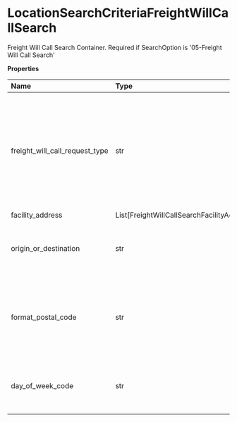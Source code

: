 # LocationSearchCriteriaFreightWillCallSearch

Freight Will Call Search Container. Required if SearchOption is '05-Freight Will Call Search'

**Properties**

| Name                           | Type                                       | Required | Description                                                                                                                                                                                                                                                                                                                          |
| :----------------------------- | :----------------------------------------- | :------- | :----------------------------------------------------------------------------------------------------------------------------------------------------------------------------------------------------------------------------------------------------------------------------------------------------------------------------------- |
| freight_will_call_request_type | str                                        | ✅       | Valid values are: 1 - Postal Code 2 - Delivery SLIC 3 - Delivery City/State. 1: Freight Will Call Search based on Postal Code, this search is valid for Postal code countries. 2: Freight Will Call Search based on SLIC. 3: Freight Will Call Search based on City and/or State. This Search is valid for non-postal code Countries |
| facility_address               | List[FreightWillCallSearchFacilityAddress] | ✅       |                                                                                                                                                                                                                                                                                                                                      |
| origin_or_destination          | str                                        | ✅       | OriginOrDestination is required for FreightWillCallRequestType 1 and type 3 . Valid values: 01-Origin facilities 02-Destination facilities.                                                                                                                                                                                          |
| format_postal_code             | str                                        | ✅       | FormatPostalCode would be required in the request when FreightWillCallRequestType is 1. Valid values are: NFR-No format requested FR-format requested FS-format and search NVR-No validation requested.                                                                                                                              |
| day_of_week_code               | str                                        | ❌       | Day Of week Code. Valid Values are 1 to 7. 1-Sunday 2-Monday 3-Tuesday 4-Wednesday 5-Thursday 6-Friday 7-Saturday.                                                                                                                                                                                                                   |

<!-- This file was generated by liblab | https://liblab.com/ -->
